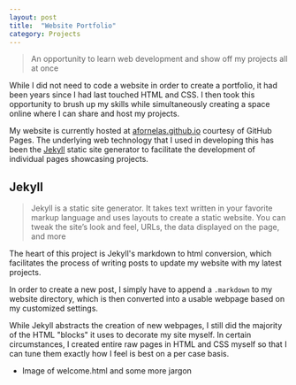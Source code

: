 ```yaml
---
layout: post
title:  "Website Portfolio"
category: Projects
---
```


> An opportunity to learn web development and show off my projects all at once

While I did not need to code a website in order to create a portfolio, it had been years since I had last touched HTML and CSS. I then took this opportunity to brush up my skills while simultaneously creating a space online where I can share and host my projects.

<!--more-->

My website is currently hosted at [afornelas.github.io](https://afornelas.github.io) courtesy of GitHub Pages. The underlying web technology that I used in developing this has been the [Jekyll](https://jekyllrb.com/) static site generator to facilitate the development of individual pages showcasing projects.

## Jekyll

> Jekyll is a static site generator. It takes text written in your favorite markup language and uses layouts to create a static website. You can tweak the site’s look and feel, URLs, the data displayed on the page, and more

The heart of this project is Jekyll's markdown to html conversion, which facilitates the process of writing posts to update my website with my latest projects.

In order to create a new post, I simply have to append a `.markdown` to my website directory, which is then converted into a usable webpage based on my customized settings.

While Jekyll abstracts the creation of new webpages, I still did the majority of the HTML "blocks" it uses to decorate my site myself. In certain circumstances, I created entire raw pages in HTML and CSS myself so that I can tune them exactly how I feel is best on a per case basis.

- Image of welcome.html and some more jargon